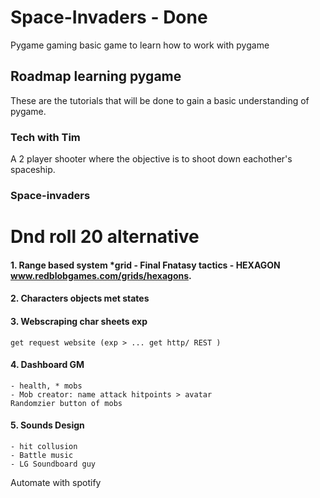 # Space-Invaders - Done
Pygame gaming basic game to learn how to work with pygame

## Roadmap learning pygame 
These are the tutorials that will be done to gain a basic understanding of pygame.

### Tech with Tim 
A 2 player shooter where the objective is to shoot down eachother's spaceship.

### Space-invaders 

# Dnd roll 20 alternative 
#### 1. Range based system *grid - Final Fnatasy tactics - HEXAGON www.redblobgames.com/grids/hexagons.

#### 2. Characters objects met states

#### 3. Webscraping char sheets exp
    get request website (exp > ... get http/ REST )

#### 4. Dashboard GM
    - health, * mobs 
    - Mob creator: name attack hitpoints > avatar 
    Randomzier button of mobs 

#### 5. Sounds Design 
    - hit collusion 
    - Battle music 
    - LG Soundboard guy 
Automate with spotify 

